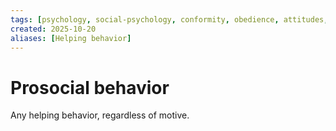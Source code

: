 ```yaml
---
tags: [psychology, social-psychology, conformity, obedience, attitudes, attribution, prejudice, aggression, prosocial]
created: 2025-10-20
aliases: [Helping behavior]
---
```

# Prosocial behavior

Any helping behavior, regardless of motive.
